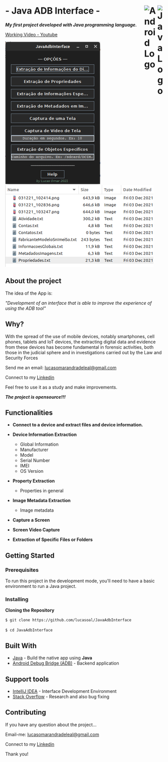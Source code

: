 # - Java ADB Interface - [<img src="https://upload.wikimedia.org/wikipedia/pt/3/30/Java_programming_language_logo.svg" alt="Java Logo" width="20" Title="Java" align='right'>](https://dev.java/) [<img src="https://upload.wikimedia.org/wikipedia/commons/6/64/Android_logo_2019_%28stacked%29.svg" alt= "Android Logo" width="42" Title="Android" align='right'>](https://www.android.com/intl/pt-BR_br/)

_**My first project developed with Java programming language.**_

[Working Video - Youtube](https://youtu.be/zUuKocvuwJo)

![](assets/ApplicationLayout.png ) ![](assets/ApplicationLogs.png)

## About the project

The idea of the App is:

_"Development of an interface that is able to improve the experience of using the ADB tool"_

## Why?

With the spread of the use of mobile devices, notably smartphones, cell phones, tablets and IoT devices, the
extracting digital data and evidence from these devices has become fundamental in forensic activities, both
those in the judicial sphere and in investigations carried out by the Law and Security Forces

Send me an email: lucasomarandradeleal@gmail.com

Connect to my [Linkedin](https://linkedin.com/in/lucasomarandradeleal)

Feel free to use it as a study and make improvements.

***The project is opensource!!!***

## Functionalities

- **Connect to a device and extract files and device information.**

- **Device Information Extraction**
  - Global Information
  - Manufacturer
  - Model
  - Serial Number
  - IMEI
  - OS Version
- **Property Extraction**
  - Properties in general
- **Image Metadata Extraction**
  - Image metadata
- **Capture a Screen**
- **Screen Video Capture**
- **Extraction of Specific Files or Folders**

## Getting Started

### Prerequisites

To run this project in the development mode, you'll need to have a basic environment to run a Java project.

### Installing

**Cloning the Repository**

```
$ git clone https://github.com/lucasoal/JavaAdbInterface

$ cd JavaAdbInterface
```

## Built With

- [Java](https://dev.java/) - Build the native app using **Java**
- [Android Debug Bridge (ADB)](https://developer.android.com/studio/command-line/adb) - Backend application

## Support tools

- [IntelliJ IDEA](https://www.jetbrains.com/idea/) - Interface Development Environment
- [Stack Overflow](https://stackoverflow.com/) - Research and also bug fixing

## Contributing

If you have any question about the project...

Email-me: lucasomarandradeleal@gmail.com

Connect to my [Linkedin](https://linkedin.com/in/lucasomarandradeleal)

Thank you!
